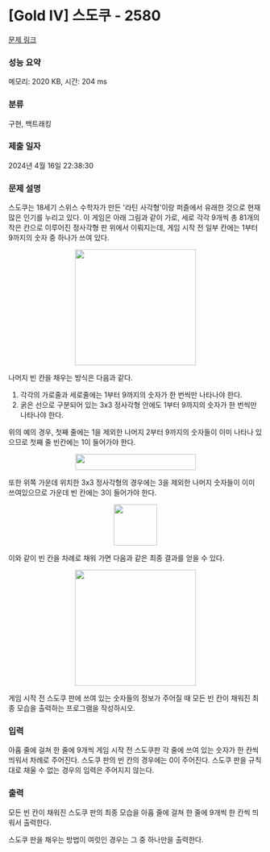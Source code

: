 # [Gold IV] 스도쿠 - 2580 

[문제 링크](https://www.acmicpc.net/problem/2580) 

### 성능 요약

메모리: 2020 KB, 시간: 204 ms

### 분류

구현, 백트래킹

### 제출 일자

2024년 4월 16일 22:38:30

### 문제 설명

<p>스도쿠는 18세기 스위스 수학자가 만든 '라틴 사각형'이랑 퍼즐에서 유래한 것으로 현재 많은 인기를 누리고 있다. 이 게임은 아래 그림과 같이 가로, 세로 각각 9개씩 총 81개의 작은 칸으로 이루어진 정사각형 판 위에서 이뤄지는데, 게임 시작 전 일부 칸에는 1부터 9까지의 숫자 중 하나가 쓰여 있다.</p>

<p style="text-align: center;"><img alt="" src="https://upload.acmicpc.net/508363ac-0289-4a92-a639-427b10d66633/-/preview/" style="width: 240px; height: 230px;"></p>

<p>나머지 빈 칸을 채우는 방식은 다음과 같다.</p>

<ol>
	<li>각각의 가로줄과 세로줄에는 1부터 9까지의 숫자가 한 번씩만 나타나야 한다.</li>
	<li>굵은 선으로 구분되어 있는 3x3 정사각형 안에도 1부터 9까지의 숫자가 한 번씩만 나타나야 한다.</li>
</ol>

<p>위의 예의 경우, 첫째 줄에는 1을 제외한 나머지 2부터 9까지의 숫자들이 이미 나타나 있으므로 첫째 줄 빈칸에는 1이 들어가야 한다.</p>

<p style="text-align: center;"><img alt="" src="https://upload.acmicpc.net/38e505c6-0452-4a56-b01c-760c85c6909b/-/preview/" style="width: 239px; height: 32px;"></p>

<p>또한 위쪽 가운데 위치한 3x3 정사각형의 경우에는 3을 제외한 나머지 숫자들이 이미 쓰여있으므로 가운데 빈 칸에는 3이 들어가야 한다.</p>

<p style="text-align: center;"><img alt="" src="https://upload.acmicpc.net/89873d9d-56ae-44f7-adb2-bd5d7e243016/-/preview/" style="width: 86px; height: 82px;"></p>

<p>이와 같이 빈 칸을 차례로 채워 가면 다음과 같은 최종 결과를 얻을 수 있다.</p>

<p style="text-align: center;"><img alt="" src="https://upload.acmicpc.net/fe68d938-770d-46ea-af71-a81076bc3963/-/preview/" style="width: 240px; height: 230px;"></p>

<p>게임 시작 전 스도쿠 판에 쓰여 있는 숫자들의 정보가 주어질 때 모든 빈 칸이 채워진 최종 모습을 출력하는 프로그램을 작성하시오.</p>

### 입력 

 <p>아홉 줄에 걸쳐 한 줄에 9개씩 게임 시작 전 스도쿠판 각 줄에 쓰여 있는 숫자가 한 칸씩 띄워서 차례로 주어진다. 스도쿠 판의 빈 칸의 경우에는 0이 주어진다. 스도쿠 판을 규칙대로 채울 수 없는 경우의 입력은 주어지지 않는다.</p>

### 출력 

 <p>모든 빈 칸이 채워진 스도쿠 판의 최종 모습을 아홉 줄에 걸쳐 한 줄에 9개씩 한 칸씩 띄워서 출력한다.</p>

<p>스도쿠 판을 채우는 방법이 여럿인 경우는 그 중 하나만을 출력한다.</p>

